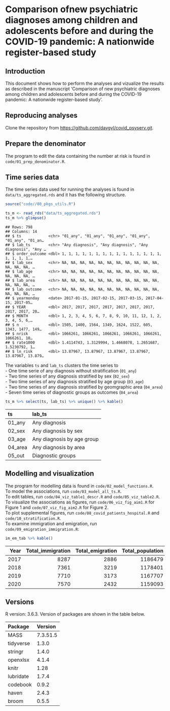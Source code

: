 Comparison ofnew psychiatric diagnoses among children and adolescents
before and during the COVID-19 pandemic: A nationwide register-based
study
================

## Introduction

This document shows how to perform the analyses and vizualize the
results as described in the manuscript ‘Comparison of new psychiatric
diagnoses among children and adolescents before and during the COVID-19
pandemic: A nationwide register-based study’.

## Reproducing analyses

Clone the repository from <https://github.com/davgyl/covid_psyserv.git>.

## Prepare the denominator

The program to edit the data containing the number at risk is found in
`code/01_prep_denominator.R`.

## Time series data

The time series data used for running the analyses is found in
`data/ts_aggregated.rds` and it has the following structure.

``` r
source("code//00_pkgs_utils.R")

ts_m <- read_rds("data/ts_aggregated.rds")
ts_m %>% glimpse()
```

    ## Rows: 798
    ## Columns: 14
    ## $ ts            <chr> "01_any", "01_any", "01_any", "01_any", "01_any", "01_an…
    ## $ lab_ts        <chr> "Any diagnosis", "Any diagnosis", "Any diagnosis", "Any …
    ## $ order_outcome <dbl> 1, 1, 1, 1, 1, 1, 1, 1, 1, 1, 1, 1, 1, 1, 1, 1, 1, 1, 1,…
    ## $ lab_sex       <chr> NA, NA, NA, NA, NA, NA, NA, NA, NA, NA, NA, NA, NA, NA, …
    ## $ lab_age       <chr> NA, NA, NA, NA, NA, NA, NA, NA, NA, NA, NA, NA, NA, NA, …
    ## $ lab_area      <chr> NA, NA, NA, NA, NA, NA, NA, NA, NA, NA, NA, NA, NA, NA, …
    ## $ lab_outcome   <chr> NA, NA, NA, NA, NA, NA, NA, NA, NA, NA, NA, NA, NA, NA, …
    ## $ yearmonday    <date> 2017-01-15, 2017-02-15, 2017-03-15, 2017-04-15, 2017-05…
    ## $ YEAR          <dbl> 2017, 2017, 2017, 2017, 2017, 2017, 2017, 2017, 2017, 20…
    ## $ MONTH         <dbl> 1, 2, 3, 4, 5, 6, 7, 8, 9, 10, 11, 12, 1, 2, 3, 4, 5, 6,…
    ## $ n             <dbl> 1505, 1400, 1564, 1349, 1624, 1522, 605, 1343, 1477, 149…
    ## $ nrisk         <dbl> 1066261, 1066261, 1066261, 1066261, 1066261, 1066261, 10…
    ## $ rate1000      <dbl> 1.4114743, 1.3129994, 1.4668078, 1.2651687, 1.5230792, 1…
    ## $ ln_risk       <dbl> 13.87967, 13.87967, 13.87967, 13.87967, 13.87967, 13.879…

The variables `ts` and `lab_ts` clusters the time series to  
\- One time serie of any diagnosis without stratification (`01_any`)  
\- Two time series of any diagnosis stratified by sex (`02_sex`)  
\- Two time series of any diagnosis stratified by age group (`03_age`)  
\- Two time series of any diagnosis stratified by geomgraphic area
(`04_area`)  
\- Seven time series of diagnostic groups as outcomes (`04_area`)

``` r
ts_m %>% select(ts, lab_ts) %>% unique() %>% kable()
```

| ts       | lab\_ts                    |
| :------- | :------------------------- |
| 01\_any  | Any diagnosis              |
| 02\_sex  | Any diagnosis by sex       |
| 03\_age  | Any diagnosis by age group |
| 04\_area | Any diagnosis by area      |
| 05\_out  | Diagnostic groups          |

## Modelling and visualization

The program for modelling data is found in
`code/02_model_functions.R`.  
To model the associations, run `code/03_model_all_ts.R`.  
To edit tables, run `code/04_viz_table1_descr.R` and
`code/05_viz_table2.R`.  
To visualize the associations as figures, run `code/06_viz_fig_aim1.R`
for Figure 1 and `code/07_viz_fig_aim2.R` for Figure 2.  
To plot supplemental figures, run `code/08_covid_patients_hospital.R`
and `code/10_stratification.R`.  
To examine immigration and emigration, run
`code/09_emigration_immigration.R`:

``` r
im_em_tab %>% kable()
```

| Year | Total\_immigration | Total\_emigration | Total\_population | Percent\_immigration | Percent\_emigration |
| ---: | -----------------: | ----------------: | ----------------: | -------------------: | ------------------: |
| 2017 |               8287 |              2886 |           1186479 |            0.6984532 |           0.2432407 |
| 2018 |               7361 |              3219 |           1178401 |            0.6246600 |           0.2731668 |
| 2019 |               7710 |              3173 |           1167707 |            0.6602684 |           0.2717291 |
| 2020 |               7570 |              2432 |           1159093 |            0.6530969 |           0.2098192 |

## Versions

R version: 3.6.3. Version of packages are shown in the table below.

| Package   | Version  |
| :-------- | :------- |
| MASS      | 7.3.51.5 |
| tidyverse | 1.3.0    |
| stringr   | 1.4.0    |
| openxlsx  | 4.1.4    |
| knitr     | 1.28     |
| lubridate | 1.7.4    |
| codebook  | 0.9.2    |
| haven     | 2.4.3    |
| broom     | 0.5.5    |

